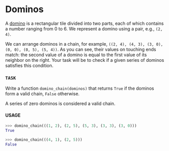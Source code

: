 # Dominos

A [domino](https://en.wikipedia.org/wiki/Dominoes) is a rectangular tile divided into two parts, each of which contains a number ranging from 0 to 6.
We represent a domino using a pair, e.g., `(2, 4)`.

We can arrange dominos in a chain, for example, `((2, 4), (4, 3), (3, 0), (0, 0), (0, 5), (5, 4))`.
As you can see, their values on touching ends match: the second value of a domino is equal to the first value of its neighbor on the right.
Your task will be to check if a given series of dominos satisfies this condition.

### `TASK`

Write a function `domino_chain(dominos)` that returns `True` if the dominos form a valid chain, `False` otherwise.

A series of zero dominos is considered a valid chain.

#### USAGE

```python
>>> domino_chain(((1, 2), (2, 5), (5, 3), (3, 3), (3, 0)))
True

>>> domino_chain(((4, 1), (2, 5)))
False
```
